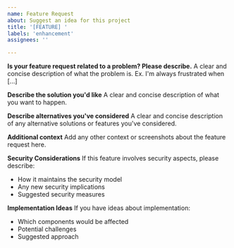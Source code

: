 ```yaml
---
name: Feature Request
about: Suggest an idea for this project
title: '[FEATURE] '
labels: 'enhancement'
assignees: ''

---
```


**Is your feature request related to a problem? Please describe.**
A clear and concise description of what the problem is. Ex. I'm always frustrated when [...]

**Describe the solution you'd like**
A clear and concise description of what you want to happen.

**Describe alternatives you've considered**
A clear and concise description of any alternative solutions or features you've considered.

**Additional context**
Add any other context or screenshots about the feature request here.

**Security Considerations**
If this feature involves security aspects, please describe:
- How it maintains the security model
- Any new security implications
- Suggested security measures

**Implementation Ideas**
If you have ideas about implementation:
- Which components would be affected
- Potential challenges
- Suggested approach
